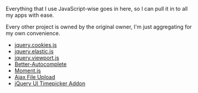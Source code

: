 Everything that I use JavaScript-wise goes in here, so I can pull it in to all my apps with ease.

Every other project is owned by the original owner, I'm just aggregating for my own convenience.

* [jquery.cookies.js](http://code.google.com/p/cookies)
* [jquery.elastic.js](http://unwrongest.com/projects/elastic/)
* [jquery.viewport.js](http://www.appelsiini.net/projects/viewport)
* [Better-Autocomplete](https://github.com/betamos/Better-Autocomplete)
* [Moment.js](https://github.com/timrwood/moment)
* [Ajax File Upload](http://phpletter.com/Our-Projects/AjaxFileUpload/)
* [jQuery UI Timepicker Addon](http://trentrichardson.com/examples/timepicker/)

